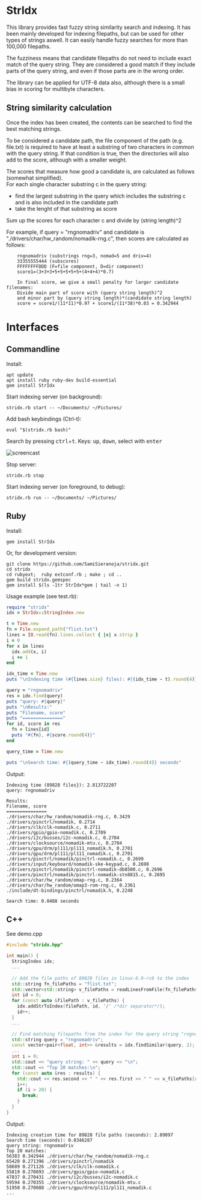 # StrIdx
This library provides fast fuzzy string similarity search and indexing. It has been mainly developed for indexing filepaths, but can be used for other types of strings aswell. It can easily handle fuzzy searches for more than 100,000 filepaths.

The fuzziness means that candidate filepaths do not need to include exact match of the query string. They are considered a good match if they include parts of the query string, and even if those parts are in the wrong order.

The library can be applied for UTF-8 data also, although there is a small bias in scoring for multibyte characters.


## String similarity calculation

Once the index has been created, the contents can be searched to find the best matching strings. 

To be considered a candidate path, the file component of the path (e.g. file.txt)
is required to have at least a substring of two characters in common with the
query string. If that condition is true, then the directories will also add to the
score, although with a smaller weight.

The scores that measure how good a candidate is, are calculated as follows (somewhat simplified).  
For each single character substring c in the query string:

 - find the largest substring in the query which includes the substring c and is also included in the candidate path
 - take the lenght of that substring as score
    
Sum up the scores for each character c and divide by (string length)^2
  
For example, if query = "rngnomadriv" 
and candidate is "./drivers/char/hw_random/nomadik-rng.c", then scores are calculated as follows:
```
    rngnomadriv (substrings rng=3, nomad=5 and driv=4)
    33355555444 (subscores)
    FFFFFFFFDDD (F=file component, D=dir component)
    score1=(3+3+3+5+5+5+5+5+(4+4+4)*0.7)

    In final score, we give a small penalty for larger candidate filenames:
    Divide main part of score with (query string length)^2 
    and minor part by (query string length)*(candidate string length)
    score = score1/(11*11)*0.97 + score1/(11*38)*0.03 = 0.342944
```

# Interfaces

## Commandline
Install:
```
apt update
apt install ruby ruby-dev build-essential
gem install StrIdx
```

Start indexing server (on background):
```
stridx.rb start -- ~/Documents/ ~/Pictures/
```

Add bash keybindings (Ctrl-t):
```
eval "$(stridx.rb bash)"
```

Search by pressing <kbd>ctrl</kbd>+<kbd>t</kbd>.  Keys: <kbd>up</kbd>, <kbd>down</kbd>, select with <kbd>enter</kbd>

![screencast](https://github.com/SamiSieranoja/stridx/assets/46612258/b2fd4fa2-37ad-4423-bd5f-d54b24ff6df5)


Stop server:
```
stridx.rb stop
```

Start indexing server (on foreground, to debug):
```
stridx.rb run -- ~/Documents/ ~/Pictures/
```


## Ruby
Install:
```
gem install StrIdx
```

Or, for development version:
```
git clone https://github.com/SamiSieranoja/stridx.git
cd stridx
cd rubyext;  ruby extconf.rb ; make ; cd ..
gem build stridx.gemspec
gem install $(ls -1tr StrIdx*gem | tail -n 1)
```

Usage example (see test.rb):
```ruby
require "stridx"
idx = StrIdx::StringIndex.new

t = Time.new
fn = File.expand_path("flist.txt")
lines = IO.read(fn).lines.collect { |x| x.strip }
i = 0
for x in lines
  idx.add(x, i)
  i += 1
end

idx_time = Time.new 
puts "\nIndexing time (#{lines.size} files): #{(idx_time - t).round(4)} seconds"

query = "rngnomadriv"
res = idx.find(query)
puts "query: #{query}"
puts "\nResults:"
puts "Filename, score"
puts "==============="
for id, score in res
  fn = lines[id]
  puts "#{fn}, #{score.round(4)}"
end

query_time = Time.new 

puts "\nSearch time: #{(query_time - idx_time).round(4)} seconds"

```

Output:
```
Indexing time (89828 files}): 2.813722207
query: rngnomadriv

Results:
Filename, score
===============
./drivers/char/hw_random/nomadik-rng.c, 0.3429
./drivers/pinctrl/nomadik, 0.2714
./drivers/clk/clk-nomadik.c, 0.2711
./drivers/gpio/gpio-nomadik.c, 0.2709
./drivers/i2c/busses/i2c-nomadik.c, 0.2704
./drivers/clocksource/nomadik-mtu.c, 0.2704
./drivers/gpu/drm/pl111/pl111_nomadik.h, 0.2701
./drivers/gpu/drm/pl111/pl111_nomadik.c, 0.2701
./drivers/pinctrl/nomadik/pinctrl-nomadik.c, 0.2699
./drivers/input/keyboard/nomadik-ske-keypad.c, 0.2698
./drivers/pinctrl/nomadik/pinctrl-nomadik-db8500.c, 0.2696
./drivers/pinctrl/nomadik/pinctrl-nomadik-stn8815.c, 0.2695
./drivers/char/hw_random/omap-rng.c, 0.2364
./drivers/char/hw_random/omap3-rom-rng.c, 0.2361
./include/dt-bindings/pinctrl/nomadik.h, 0.2248

Search time: 0.0488 seconds
```


## C++
See demo.cpp
```cpp
#include "stridx.hpp"

int main() {
  StringIndex idx;
  ...
  
  // Add the file paths of 89828 files in linux-6.9-rc6 to the index
  std::string fn_filePaths = "flist.txt";
  std::vector<std::string> v_filePaths = readLinesFromFile(fn_filePaths);
  int id = 0;
  for (const auto &filePath : v_filePaths) {
    idx.addStrToIndex(filePath, id, '/' /*dir separator*/);
    id++;
  }
  ...

  // Find matching filepaths from the index for the query string "rngnomadriv"
  std::string query = "rngnomadriv";
  const vector<pair<float, int>> &results = idx.findSimilar(query, 2);
  ...
  int i = 0;
  std::cout << "query string: " << query << "\n";
  std::cout << "Top 20 matches:\n";
  for (const auto &res : results) {
    std::cout << res.second << " " << res.first << " " << v_filePaths[res.second] << "\n";
    i++;
    if (i > 20) {
      break;
    }
  }
}


```

Output:
```
Indexing creation time for 89828 file paths (seconds): 2.89097
Search time (seconds): 0.0346287
query string: rngnomadriv
Top 20 matches:
56383 0.342944 ./drivers/char/hw_random/nomadik-rng.c
65420 0.271396 ./drivers/pinctrl/nomadik
58689 0.271126 ./drivers/clk/clk-nomadik.c
55819 0.270893 ./drivers/gpio/gpio-nomadik.c
47837 0.270431 ./drivers/i2c/busses/i2c-nomadik.c
59594 0.270355 ./drivers/clocksource/nomadik-mtu.c
51950 0.270088 ./drivers/gpu/drm/pl111/pl111_nomadik.c
...

```
